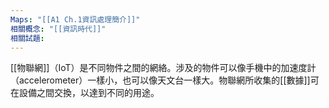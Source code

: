 ```yaml
---
Maps: "[[A1 Ch.1資訊處理簡介]]"
相關概念: "[[資訊時代]]"
相關試題:
---
```

[[物聯網]]（IoT）是不同物件之間的網絡。涉及的物件可以像手機中的加速度計（accelerometer）一樣小，也可以像天文台一樣大。物聯網所收集的[[數據]]可在設備之間交換，以達到不同的用途。